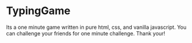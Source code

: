 # TypingGame
Its a one minute game written in pure html, css, and vanilla javascript. You can challenge your friends for one minute challenge. Thank your!  
